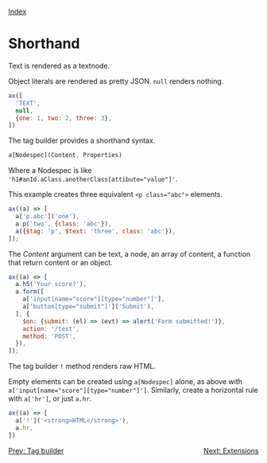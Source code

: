 <!--NAVIGATION-->
<a class="app-navigation" href="/docs/index.md">Index</a>
<!--MARKDOWN-->

Shorthand
=========

Text is rendered as a textnode.

Object literals are rendered as pretty JSON. `null` renders nothing.


<!--PLAYGROUND-->
~~~javascript
ax([
  'TEXT',
  null,
  {one: 1, two: 2, three: 3},
])
~~~
<!--MARKDOWN-->

The tag builder provides a shorthand syntax.
~~~javascript
a[Nodespec](Content, Properties)
~~~
Where a Nodespec is like `'h1#anId.aClass.anotherClass[attibute="value"]'`.

This example creates three equivalent `<p class="abc">` elements.

<!--PLAYGROUND-->
~~~javascript
ax((a) => [
  a['p.abc']('one'),
  a.p('two', {class: 'abc'}),
  a({$tag: 'p', $text: 'three', class: 'abc'}),
]);
~~~
<!--MARKDOWN-->

The _Content_ argument can be text, a node, an array of content, a function that return content or an object.

<!--PLAYGROUND-->
~~~javascript
ax((a) => [
  a.h5('Your score?'),
  a.form([
    a['input[name="score"][type="number"]'],
    a['button[type="submit"]']('Submit'),
  ], {
    $on: {submit: (el) => (evt) => alert('Form submitted!')},
    action: '/test',
    method: 'POST',
  }),
]);
~~~
<!--MARKDOWN-->

The tag builder `!` method renders raw HTML.

Empty elements can be created using `a[Nodespec]` alone, as above with `a['input[name="score"][type="number"]']`. Similarly, create a horizontal rule with `a['hr']`, or just `a.hr`.

<!--PLAYGROUND-->
~~~javascript
ax((a) => [
  a['!']('<strong>HTML</strong>'),
  a.hr,
])
~~~
<!--MARKDOWN-->

<!--NAVIGATION-->
<a class="app-navigation" href="/docs/tutorial/tag_builder.md">Prev: Tag builder</a>
<a class="app-navigation" style="float: right;" href="/docs/tutorial/extensions.md">Next: Extensions</a>
